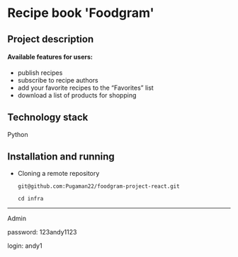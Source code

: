 # Recipe book 'Foodgram'

## Project description

#### Available features for users:
- publish recipes
- subscribe to recipe authors
- add your favorite recipes to the “Favorites” list
- download a list of products for shopping

## Technology stack
Python
## Installation and running
- Cloning a remote repository
  
  ```git@github.com:Pugaman22/foodgram-project-react.git```

  ```cd infra```
---
  Admin

  password: 123andy1123
  
  login: andy1